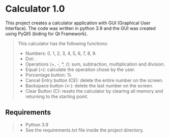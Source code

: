 # Calculator 1.0 

This project creates a calculator application with GUI (Graphical User Interface). 
The code was written in python 3.9 and the GUI was created using PyQt5 (biding for Qt Framework).

> This calculator has the following functions:
> * Numbers: 0, 1, 2, 3, 4, 5, 6, 7, 8, 9.
> * Dot: .
> * Operations (+, -, *, /): sum, subtraction, multiplication and division.
> * Equal (=): calculate the operation chose by the user. 
> * Porcentage button: %
> * Cancel Entry button (CE): delete the entire number on the screen.
> * Backspace button (<-): delete the last number on the screen.
> * Clear Button (C): resets the calculator by clearing all memory and returning to the starting point. 

## Requirements
> * Python 3.9
> * See the requirements.txt file inside the project directory. 





